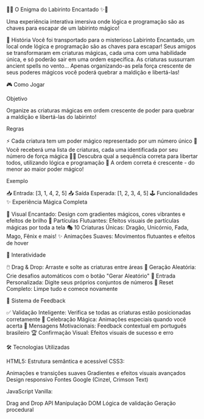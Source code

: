 🚪✨ O Enigma do Labirinto Encantado ✨🚪

Uma experiência interativa imersiva onde lógica e programação são as chaves para escapar de um labirinto mágico!

📖 História
Você foi transportado para o misterioso Labirinto Encantado, um local onde lógica e programação são as chaves para escapar! Seus amigos se transformaram em criaturas mágicas, cada uma com uma habilidade única, e só poderão sair em uma ordem específica.
As criaturas sussurram ancient spells no vento... Apenas organizando-as pela força crescente de seus poderes mágicos você poderá quebrar a maldição e libertá-las!

🎮 Como Jogar

Objetivo

Organize as criaturas mágicas em ordem crescente de poder para quebrar a maldição e libertá-las do labirinto!

Regras

⚡ Cada criatura tem um poder mágico representado por um número único
🔮 Você receberá uma lista de criaturas, cada uma identificada por seu número de força mágica
🧙‍♂️ Descubra qual a sequência correta para libertar todos, utilizando lógica e programação
🌟 A ordem correta é crescente - do menor ao maior poder mágico!

Exemplo

📥 Entrada: [3, 1, 4, 2, 5]
📤 Saída Esperada: [1, 2, 3, 4, 5]
🕹️ Funcionalidades
✨ Experiência Mágica Completa

🎨 Visual Encantado: Design com gradientes mágicos, cores vibrantes e efeitos de brilho
🌟 Partículas Flutuantes: Efeitos visuais de partículas mágicas por toda a tela
🎭 10 Criaturas Únicas: Dragão, Unicórnio, Fada, Mago, Fênix e mais!
✨ Animações Suaves: Movimentos flutuantes e efeitos de hover

🎯 Interatividade

🖱️ Drag & Drop: Arraste e solte as criaturas entre áreas
🎲 Geração Aleatória: Crie desafios automáticos com o botão "Gerar Aleatório"
📝 Entrada Personalizada: Digite seus próprios conjuntos de números
🔄 Reset Completo: Limpe tudo e comece novamente

🎉 Sistema de Feedback

✅ Validação Inteligente: Verifica se todas as criaturas estão posicionadas corretamente
🎊 Celebração Mágica: Animações especiais quando você acerta
💬 Mensagens Motivacionais: Feedback contextual em português brasileiro
🏆 Confirmação Visual: Efeitos visuais de sucesso e erro

🛠️ Tecnologias Utilizadas

HTML5: Estrutura semântica e acessível
CSS3:

Animações e transições suaves
Gradientes e efeitos visuais avançados
Design responsivo
Fontes Google (Cinzel, Crimson Text)


JavaScript Vanilla:

Drag and Drop API
Manipulação DOM
Lógica de validação
Geração procedural
